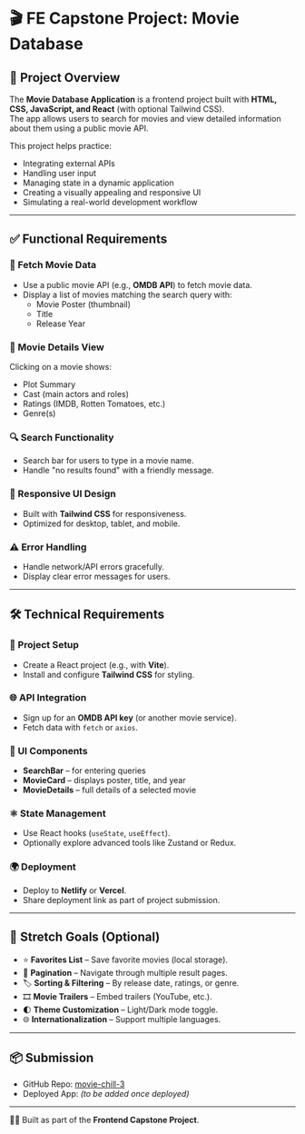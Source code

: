 # 🎬 FE Capstone Project: Movie Database

## 📖 Project Overview
The **Movie Database Application** is a frontend project built with **HTML, CSS, JavaScript, and React** (with optional Tailwind CSS).  
The app allows users to search for movies and view detailed information about them using a public movie API.

This project helps practice:
- Integrating external APIs
- Handling user input
- Managing state in a dynamic application
- Creating a visually appealing and responsive UI
- Simulating a real-world development workflow

---

## ✅ Functional Requirements

### 🔎 Fetch Movie Data
- Use a public movie API (e.g., **OMDB API**) to fetch movie data.
- Display a list of movies matching the search query with:
  - Movie Poster (thumbnail)
  - Title
  - Release Year

### 🎥 Movie Details View
Clicking on a movie shows:
- Plot Summary  
- Cast (main actors and roles)  
- Ratings (IMDB, Rotten Tomatoes, etc.)  
- Genre(s)  

### 🔍 Search Functionality
- Search bar for users to type in a movie name.  
- Handle "no results found" with a friendly message.  

### 📱 Responsive UI Design
- Built with **Tailwind CSS** for responsiveness.  
- Optimized for desktop, tablet, and mobile.  

### ⚠️ Error Handling
- Handle network/API errors gracefully.  
- Display clear error messages for users.  

---

## 🛠 Technical Requirements

### 🚀 Project Setup
- Create a React project (e.g., with **Vite**).  
- Install and configure **Tailwind CSS** for styling.  

### 🌐 API Integration
- Sign up for an **OMDB API key** (or another movie service).  
- Fetch data with `fetch` or `axios`.  

### 🎨 UI Components
- **SearchBar** – for entering queries  
- **MovieCard** – displays poster, title, and year  
- **MovieDetails** – full details of a selected movie  

### ⚛️ State Management
- Use React hooks (`useState`, `useEffect`).  
- Optionally explore advanced tools like Zustand or Redux.  

### 🌍 Deployment
- Deploy to **Netlify** or **Vercel**.  
- Share deployment link as part of project submission.  

---

## 🌟 Stretch Goals (Optional)
- ⭐ **Favorites List** – Save favorite movies (local storage).  
- 📑 **Pagination** – Navigate through multiple result pages.  
- 🏷 **Sorting & Filtering** – By release date, ratings, or genre.  
- 🎞 **Movie Trailers** – Embed trailers (YouTube, etc.).  
- 🌓 **Theme Customization** – Light/Dark mode toggle.  
- 🌐 **Internationalization** – Support multiple languages.  

---

## 📦 Submission
- GitHub Repo: [movie-chill-3](https://github.com/Molekwanthabi/movie-chill-3)  
- Deployed App: *(to be added once deployed)*  

---
👨‍💻 Built as part of the **Frontend Capstone Project**.



